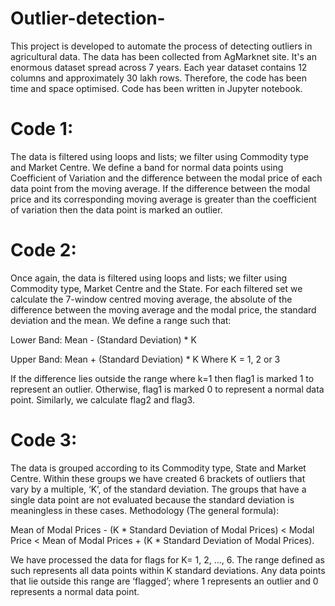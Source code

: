 # Outlier-detection-
This project is developed to automate the process of detecting outliers in agricultural data. The data has been collected from AgMarknet site. It's an enormous dataset spread across 7 years. Each year dataset contains 12 columns and approximately 30 lakh rows. Therefore, the code has been time and space optimised. Code has been written in Jupyter notebook.

# Code 1:
The data is filtered using loops and lists; we filter using Commodity type and Market Centre. We define a band for normal data points using Coefficient of Variation and the difference between the modal price of each data point from the moving average.
If the difference between the modal price and its corresponding moving average is greater than the coefficient of variation then the data point is marked an outlier.

# Code 2:
Once again, the data is filtered using loops and lists; we filter using Commodity type, Market Centre and the State. For each filtered set we calculate the 7-window centred moving average, the absolute of the difference between the moving average and the modal price, the standard deviation and the mean. We define a range such that: 

Lower Band: Mean - (Standard Deviation) * K

Upper Band: Mean + (Standard Deviation) * K
Where K = 1, 2 or 3

If the difference lies outside the range where k=1 then flag1 is marked 1 to represent an outlier. Otherwise, flag1 is marked 0 to represent a normal data point. Similarly, we calculate flag2 and flag3.


# Code 3:
The data is grouped according to its Commodity type, State and Market Centre. Within these groups we have created 6 brackets of outliers that vary by a multiple, ‘K’, of the standard deviation.
The groups that have a single data point are not evaluated because the standard deviation is meaningless in these cases.
Methodology (The general formula): 

Mean of Modal Prices - (K * Standard Deviation of Modal Prices) < Modal Price < Mean of Modal Prices + (K * Standard Deviation of Modal Prices). 

We have processed the data for flags for K= 1, 2, …, 6. The range defined as such represents all data points within K standard deviations. Any data points that lie outside this range are ‘flagged’; where 1 represents an outlier and 0 represents a normal data point.
